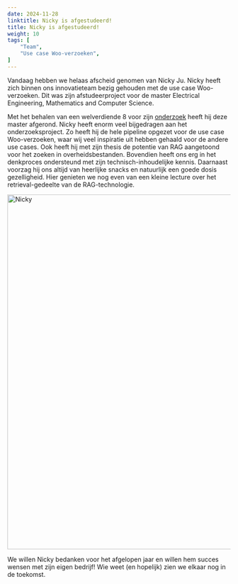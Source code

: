 ```yaml
---
date: 2024-11-28
linktitle: Nicky is afgestudeerd!
title: Nicky is afgestudeerd!
weight: 10
tags: [
    "Team",
    "Use case Woo-verzoeken",
]
---
```


Vandaag hebben we helaas afscheid genomen van Nicky Ju. Nicky heeft zich binnen ons innovatieteam bezig gehouden met de use case Woo-verzoeken. Dit was zijn afstudeerproject voor de master Electrical Engineering, Mathematics and Computer Science.

Met het behalen van een welverdiende 8 voor zijn [onderzoek](https://repository.tudelft.nl/record/uuid:c020caca-8dda-47d1-9eca-28d6ed8dcd5e) heeft hij deze master afgerond. Nicky heeft enorm veel bijgedragen aan het onderzoeksproject. Zo heeft hij de hele pipeline opgezet voor de use case Woo-verzoeken, waar wij veel inspiratie uit hebben gehaald voor de andere use cases. Ook heeft hij met zijn thesis de potentie van RAG aangetoond voor het zoeken in overheidsbestanden. Bovendien heeft ons erg in het denkproces ondersteund met zijn technisch-inhoudelijke kennis. Daarnaast voorzag hij ons altijd van heerlijke snacks en natuurlijk een goede dosis gezelligheid. Hier genieten we nog even van een kleine lecture over het retrieval-gedeelte van de RAG-technologie.

<div style="flex: 1;">
<img src="/NickyAfscheid.jpeg" alt="Nicky" width="800">
</div>

We willen Nicky bedanken voor het afgelopen jaar en willen hem succes wensen met zijn eigen bedrijf! Wie weet (en hopelijk) zien we elkaar nog in de toekomst.
